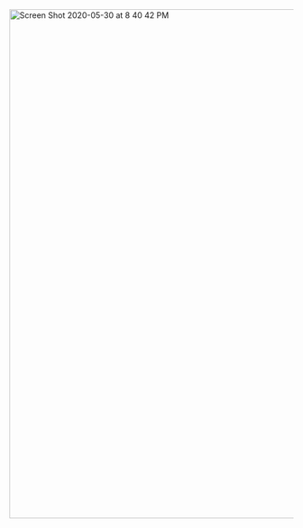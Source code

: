 
<img width="904" alt="Screen Shot 2020-05-30 at 8 40 42 PM" src="https://user-images.githubusercontent.com/48977789/83343310-d97f4b80-a2b5-11ea-8c02-eba3de8acaba.png">
